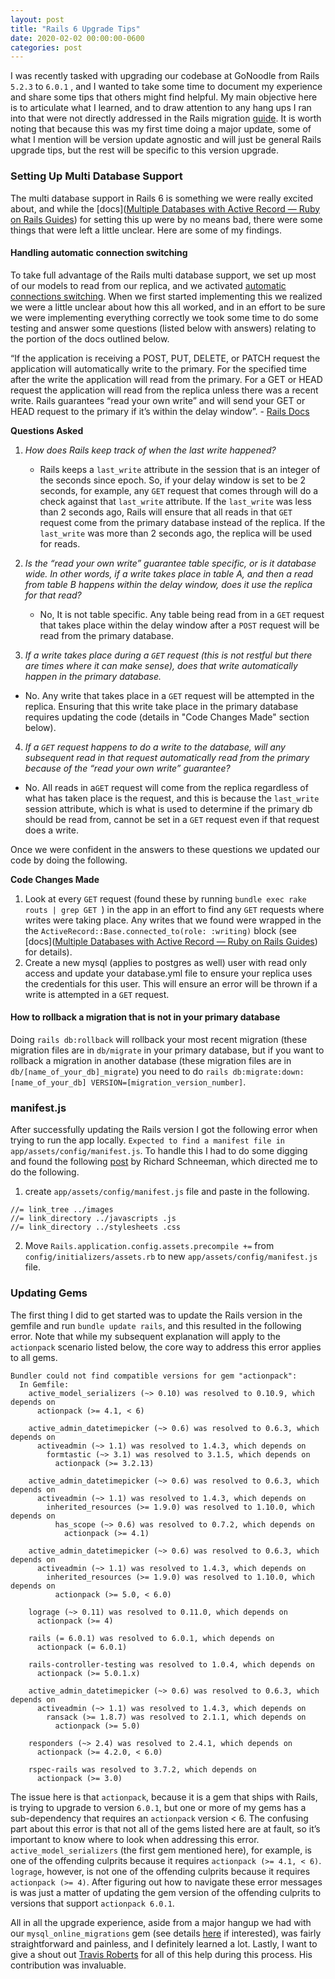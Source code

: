 ```yaml
---
layout: post
title: "Rails 6 Upgrade Tips"
date: 2020-02-02 00:00:00-0600
categories: post
---
```

I was recently tasked with upgrading our codebase at GoNoodle from Rails `5.2.3` to `6.0.1` , and I wanted to take some time to document my experience and share some tips that others might find helpful. My main objective here is to articulate what I learned, and to draw attention to any hang ups I ran into that were not directly addressed in the Rails migration [guide](https://edgeguides.rubyonrails.org/upgrading_ruby_on_rails.html#upgrading-from-rails-5-2-to-rails-6-0). It is worth noting that because this was my first time doing a major update, some of what I mention will be version update agnostic and will just be general Rails upgrade tips, but the rest will be specific to this version upgrade.


### Setting Up Multi Database Support
The multi database support in Rails 6 is something we were really excited about, and while the [docs]([Multiple Databases with Active Record — Ruby on Rails Guides](https://guides.rubyonrails.org/active_record_multiple_databases.html)) for setting this up were by no means bad, there were some things that were left a little unclear. Here are some of my findings.

#### Handling automatic connection switching

To take full advantage of the Rails multi database support, we set up most of our models to read from our replica, and we activated [automatic connections switching](https://guides.rubyonrails.org/active_record_multiple_databases.html#activating-automatic-connection-switching). When we first started implementing this we realized we were a little unclear about how this all worked, and in an effort to be sure we were implementing everything correctly we took some time to do some testing and answer some questions (listed below with answers) relating to the portion of the docs outlined below.

“If the application is receiving a POST, PUT, DELETE, or PATCH request the application will automatically write to the primary. For the specified time after the write the application will read from the primary. For a GET or HEAD request the application will read from the replica unless there was a recent write. Rails guarantees “read your own write” and will send your GET or HEAD request to the primary if it’s within the delay window”. - [Rails Docs](https://guides.rubyonrails.org/active_record_multiple_databases.html#activating-automatic-connection-switching)

**Questions Asked**

1. *How does Rails keep track of when the last write happened?*
	* Rails keeps a `last_write` attribute in the session that is an integer of the seconds since epoch. So, if your delay window is set to be 2 seconds, for example,  any `GET` request  that comes through will do a check against that `last_write` attribute. If the `last_write` was less than 2 seconds ago, Rails will ensure that all reads in that `GET` request come from the primary database instead of the replica. If the `last_write` was more than 2 seconds ago, the replica will be used for reads.

2. *Is the “read your own write” guarantee table specific, or is it database wide. In other words, if a write takes place in table A, and then a read from table B happens within the delay window, does it use the replica for that read?*
	* No, It is not table specific. Any table being read from in a `GET` request that takes place within the delay window after a `POST` request will be read from the primary database.

3. *If a write takes place during a `GET` request (this is not restful but there are times where it can make sense), does that write automatically happen in the primary database.*
  * No. Any write that takes place in a `GET` request will be attempted in the replica. Ensuring that this write take place in the primary database requires updating the code (details in "Code Changes Made" section below).

4. *If a `GET` request happens to do a write to the database, will any subsequent read in that request automatically read from the primary because of the “read your own write” guarantee?*
  * No. All reads in a`GET` request will come from the replica regardless of what has taken place is the request, and this is because the `last_write` session attribute, which is what is used to determine if the primary db should be read from, cannot be set in a `GET` request even if that request does a write.

Once we were confident in the answers to these questions we updated our code by doing the following.

**Code Changes Made**

1. Look at every `GET` request (found these by running  `bundle exec rake routs | grep GET `) in the app in an effort to find any `GET` requests where writes were taking place. Any writes that we found were wrapped in the the `ActiveRecord::Base.connected_to(role: :writing)` block (see [docs]([Multiple Databases with Active Record — Ruby on Rails Guides](https://guides.rubyonrails.org/active_record_multiple_databases.html#using-manual-connection-switching)) for details).
2. Create a new mysql (applies to postgres as well) user with read only access and update your database.yml file to ensure your replica uses the credentials for this user. This will ensure an error will be thrown if a write is attempted in a `GET` request.

#### How to rollback a migration that is not in your primary database

Doing `rails db:rollback` will rollback your most recent migration (these migration files are in `db/migrate` in your primary database, but if you want to rollback a migration in another database (these migration files are in `db/[name_of_your_db]_migrate`) you need to do `rails db:migrate:down:[name_of_your_db] VERSION=[migration_version_number]`.

### manifest.js

After successfully updating the Rails version I got the following error when trying to run the app locally. `Expected to find a manifest file in app/assets/config/manifest.js`. To handle this I had to do some digging and found the following [post](https://www.schneems.com/2017/11/22/self-hosted-config-introducing-the-sprockets-manifestjs/) by Richard Schneeman, which directed me to do the following.

1. create `app/assets/config/manifest.js` file and paste in the following.
```
//= link_tree ../images
//= link_directory ../javascripts .js
//= link_directory ../stylesheets .css
```
2. Move `Rails.application.config.assets.precompile +=` from `config/initializers/assets.rb` to new `app/assets/config/manifest.js` file.

### Updating Gems
The first thing I did to get started was to update the Rails version in the gemfile and run `bundle update rails`, and this resulted in the following error. Note that while my subsequent explanation will apply to the `actionpack`  scenario listed below, the core way to address this error applies to all gems.
```
Bundler could not find compatible versions for gem "actionpack":
  In Gemfile:
    active_model_serializers (~> 0.10) was resolved to 0.10.9, which depends on
      actionpack (>= 4.1, < 6)

    active_admin_datetimepicker (~> 0.6) was resolved to 0.6.3, which depends on
      activeadmin (~> 1.1) was resolved to 1.4.3, which depends on
        formtastic (~> 3.1) was resolved to 3.1.5, which depends on
          actionpack (>= 3.2.13)

    active_admin_datetimepicker (~> 0.6) was resolved to 0.6.3, which depends on
      activeadmin (~> 1.1) was resolved to 1.4.3, which depends on
        inherited_resources (>= 1.9.0) was resolved to 1.10.0, which depends on
          has_scope (~> 0.6) was resolved to 0.7.2, which depends on
            actionpack (>= 4.1)

    active_admin_datetimepicker (~> 0.6) was resolved to 0.6.3, which depends on
      activeadmin (~> 1.1) was resolved to 1.4.3, which depends on
        inherited_resources (>= 1.9.0) was resolved to 1.10.0, which depends on
          actionpack (>= 5.0, < 6.0)

    lograge (~> 0.11) was resolved to 0.11.0, which depends on
      actionpack (>= 4)

    rails (= 6.0.1) was resolved to 6.0.1, which depends on
      actionpack (= 6.0.1)

    rails-controller-testing was resolved to 1.0.4, which depends on
      actionpack (>= 5.0.1.x)

    active_admin_datetimepicker (~> 0.6) was resolved to 0.6.3, which depends on
      activeadmin (~> 1.1) was resolved to 1.4.3, which depends on
        ransack (>= 1.8.7) was resolved to 2.1.1, which depends on
          actionpack (>= 5.0)

    responders (~> 2.4) was resolved to 2.4.1, which depends on
      actionpack (>= 4.2.0, < 6.0)

    rspec-rails was resolved to 3.7.2, which depends on
      actionpack (>= 3.0)
```
 The issue here is that `actionpack`, because it is a gem that ships with Rails, is trying to upgrade to version `6.0.1`, but one or more of my gems has a sub-dependency that requires an `actionpack` version < 6.  The confusing part about this error is that not all of the gems listed here are at fault, so it’s important to know where to look when addressing this error. `active_model_serializers` (the first gem mentioned here), for example, is one of the offending culprits because it requires `actionpack (>= 4.1, < 6)`. `lograge`, however, is not one of the offending culprits because it requires `actionpack (>= 4)`. After figuring out how to navigate these error messages is was just a matter of updating the gem version of the offending culprits to versions that support `actionpack 6.0.1`.

All in all the upgrade experience, aside from a major hangup we had with our `mysql_online_migrations` gem (see details [here](https://github.com/rails/rails/issues/38168) if interested), was fairly straightforward and painless, and I definitely learned a lot. Lastly, I want to give a shout out [Travis Roberts](https://github.com/traviskroberts) for all of this help during this process. His contribution was invaluable.
